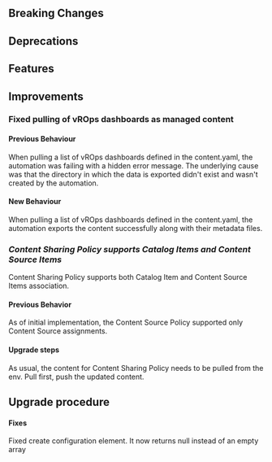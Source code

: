 [//]: # (VERSION_PLACEHOLDER DO NOT DELETE)
[//]: # (Used when working on a new release. Placed together with the Version.md)
[//]: # (Nothing here is optional. If a step must not be performed, it must be said so)
[//]: # (Do not fill the version, it will be done automatically)
[//]: # (Quick Intro to what is the focus of this release)

## Breaking Changes
[//]: # (### *Breaking Change*)
[//]: # (Describe the breaking change AND explain how to resolve it)
[//]: # (You can utilize internal links /e.g. link to the upgrade procedure, link to the improvement|deprecation that introduced this/)


## Deprecations
[//]: # (### *Deprecation*)
[//]: # (Explain what is deprecated and suggest alternatives)


[//]: # (Features -> New Functionality)
## Features
[//]: # (### *Feature Name*)
[//]: # (Describe the feature)
[//]: # (Optional But higlhy recommended Specify *NONE* if missing)
[//]: # (#### Relevant Documentation:)


[//]: # (Improvements -> Bugfixes/hotfixes or general improvements)
## Improvements
[//]: # (### *Improvement Name* )
[//]: # (Talk ONLY regarding the improvement)
[//]: # (Optional But higlhy recommended)
[//]: # (#### Previous Behavior)
[//]: # (Explain how it used to behave, regarding to the change)
[//]: # (Optional But higlhy recommended)
[//]: # (#### New Behavior)
[//]: # (Explain how it behaves now, regarding to the change)
[//]: # (Optional But higlhy recommended Specify *NONE* if missing)
[//]: # (#### Relevant Documentation:)

### Fixed pulling of vROps dashboards as managed content

#### Previous Behaviour

When pulling a list of vROps dashboards defined in the content.yaml, the automation was failing with a hidden error message.
The underlying cause was that the directory in which the data is exported didn't exist and wasn't created by the automation.

#### New Behaviour

When pulling a list of vROps dashboards defined in the content.yaml, the automation exports the content successfully along with
their metadata files.

### *Content Sharing Policy supports Catalog Items and Content Source Items*

Content Sharing Policy supports both Catalog Item and Content Source Items association.

#### Previous Behavior

As of initial implementation, the Content Source Policy supported only Content
Source assignments.

#### Upgrade steps

As usual, the content for Content Sharing Policy needs to be pulled from the env.
Pull first, push the updated content.

## Upgrade procedure
[//]: # (Explain in details if something needs to be done)

[//]: # (## Changelog)
[//]: # (Pull request links)

#### Fixes

Fixed create configuration element. It now returns null instead of an empty array
